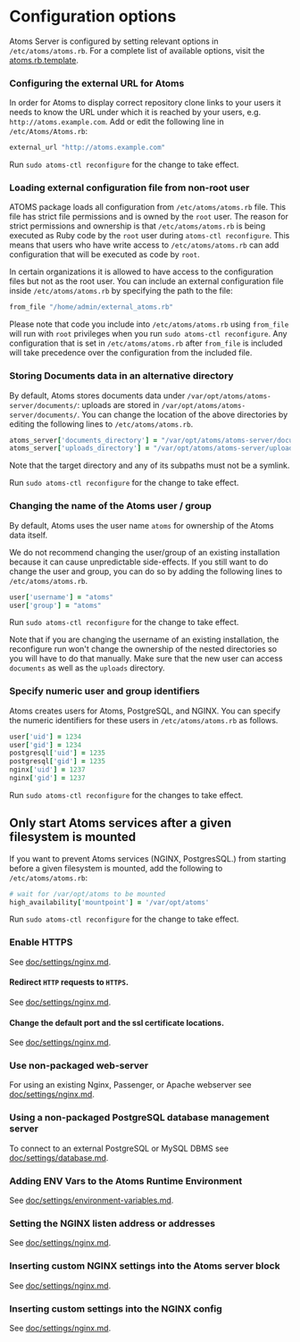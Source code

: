 # Configuration options

Atoms Server is configured by setting relevant options in
`/etc/atoms/atoms.rb`. For a complete list of available options, visit the
[atoms.rb.template](https://github.com/atomsd/omnibus-atoms/blob/master/files/atoms-config-template/atoms.rb.template).


### Configuring the external URL for Atoms

In order for Atoms to display correct repository clone links to your users
it needs to know the URL under which it is reached by your users, e.g.
`http://atoms.example.com`. Add or edit the following line in
`/etc/Atoms/Atoms.rb`:

```ruby
external_url "http://atoms.example.com"
```

Run `sudo atoms-ctl reconfigure` for the change to take effect.

### Loading external configuration file from non-root user

ATOMS package loads all configuration from `/etc/atoms/atoms.rb` file.
This file has strict file permissions and is owned by the `root` user. The reason for strict permissions
and ownership is that `/etc/atoms/atoms.rb` is being executed as Ruby code by the `root` user during `atoms-ctl reconfigure`. This means
that users who have write access to `/etc/atoms/atoms.rb` can add configuration that will be executed as code by `root`.

In certain organizations it is allowed to have access to the configuration files but not as the root user.
You can include an external configuration file inside `/etc/atoms/atoms.rb` by specifying the path to the file:

```ruby
from_file "/home/admin/external_atoms.rb"

```

Please note that code you include into `/etc/atoms/atoms.rb` using `from_file` will run with `root` privileges when you run `sudo atoms-ctl reconfigure`.
Any configuration that is set in `/etc/atoms/atoms.rb` after `from_file` is included will take precedence over the configuration from the included file.

### Storing Documents data in an alternative directory

By default, Atoms stores documents data under
`/var/opt/atoms/atoms-server/documents/`: uploads are stored in
`/var/opt/atoms/atoms-server/documents/`.  You can change the location of
the above directories by editing the following lines to
`/etc/atoms/atoms.rb`.

```ruby
atoms_server['documents_directory'] = "/var/opt/atoms/atoms-server/documents"
atoms_server['uploads_directory'] = "/var/opt/atoms/atoms-server/uploads"
```

Note that the target directory and any of its subpaths must not be a symlink.

Run `sudo atoms-ctl reconfigure` for the change to take effect.

### Changing the name of the Atoms user / group

By default, Atoms uses the user name `atoms` for ownership of the Atoms data itself.

We do not recommend changing the user/group of an existing installation because it can cause unpredictable side-effects.
If you still want to do change the user and group, you can do so by adding the following lines to
`/etc/atoms/atoms.rb`.

```ruby
user['username'] = "atoms"
user['group'] = "atoms"
```

Run `sudo atoms-ctl reconfigure` for the change to take effect.

Note that if you are changing the username of an existing installation, the reconfigure run won't change the ownership of the nested directories so you will have to do that manually. Make sure that the new user can access `documents` as well as the `uploads` directory.

### Specify numeric user and group identifiers

Atoms creates users for Atoms, PostgreSQL, and NGINX. You can
specify the numeric identifiers for these users in `/etc/atoms/atoms.rb` as
follows.

```ruby
user['uid'] = 1234
user['gid'] = 1234
postgresql['uid'] = 1235
postgresql['gid'] = 1235
nginx['uid'] = 1237
nginx['gid'] = 1237
```

Run `sudo atoms-ctl reconfigure` for the changes to take effect.

## Only start Atoms services after a given filesystem is mounted

If you want to prevent Atoms services (NGINX, PostgresSQL.)
from starting before a given filesystem is mounted, add the following to
`/etc/atoms/atoms.rb`:

```ruby
# wait for /var/opt/atoms to be mounted
high_availability['mountpoint'] = '/var/opt/atoms'
```

Run `sudo atoms-ctl reconfigure` for the change to take effect.

### Enable HTTPS

See [doc/settings/nginx.md](nginx.md#enable-https).

#### Redirect `HTTP` requests to `HTTPS`.

See [doc/settings/nginx.md](nginx.md#redirect-http-requests-to-https).

#### Change the default port and the ssl certificate locations.

See
[doc/settings/nginx.md](nginx.md#change-the-default-port-and-the-ssl-certificate-locations).

### Use non-packaged web-server

For using an existing Nginx, Passenger, or Apache webserver see [doc/settings/nginx.md](nginx.md#using-a-non-bundled-web-server).

### Using a non-packaged PostgreSQL database management server

To connect to an external PostgreSQL or MySQL DBMS see [doc/settings/database.md](database.md).

### Adding ENV Vars to the Atoms Runtime Environment

See
[doc/settings/environment-variables.md](environment-variables.md).

### Setting the NGINX listen address or addresses

See [doc/settings/nginx.md](nginx.md#setting-the-nginx-listen-address-or-addresses).

### Inserting custom NGINX settings into the Atoms server block

See [doc/settings/nginx.md](nginx.md).

### Inserting custom settings into the NGINX config

See [doc/settings/nginx.md](nginx.md).
